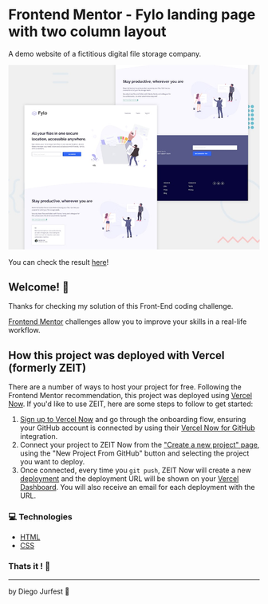 # Frontend Mentor - Fylo landing page with two column layout

A demo website of a fictitious digital file storage company.

![Design preview for the Fylo landing page with two column layout challenge](./design/desktop-preview.jpg)

You can check the result [here](https://fylo-landing-page-frontend-mentor-challenge-1whzsw5yq.now.sh)!

## Welcome! 👋

Thanks for checking my solution of this Front-End coding challenge.

[Frontend Mentor](https://www.frontendmentor.io) challenges allow you to improve your skills in a real-life workflow.

## How this project was deployed with Vercel (formerly ZEIT)

There are a number of ways to host your project for free. Following the Frontend Mentor recommendation, this project was deployed using [Vercel Now](http://bit.ly/fem-zeit). If you'd like to use ZEIT, here are some steps to follow to get started:

1. [Sign up to Vercel Now](http://bit.ly/fem-zeit-signup) and go through the onboarding flow, ensuring your GitHub account is connected by using their [Vercel Now for GitHub](https://zeit.co/docs/v2/git-integrations/zeit-now-for-github) integration.
2. Connect your project to ZEIT Now from the ["Create a new project" page](https://zeit.co/new), using the "New Project From GitHub" button and selecting the project you want to deploy.
3. Once connected, every time you `git push`, ZEIT Now will create a new [deployment](https://zeit.co/docs/v2/platform/deployments) and the deployment URL will be shown on your [Vercel Dashboard](https://zeit.co/dashboard). You will also receive an email for each deployment with the URL.

### :computer: Technologies

- [HTML](https://www.w3.org)
- [CSS](https://www.w3.org/Style/CSS/Overview.en.html)

### Thats it ! :wave:

---

by Diego Jurfest :tada: